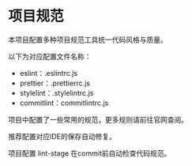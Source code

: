 # 项目规范

本项目配置多种项目规范工具统一代码风格与质量。

以下为对应配置文件名称：
- eslint：.eslintrc.js
- prettier：.prettierrc.js
- stylelint：.stylelintrc.js
- commitlint：commitlintrc.js

项目中配置了一些常用的规范，更多规则请前往官网查阅。

推荐配置对应IDE的保存自动修复。

项目配置 lint-stage 在commit前自动检查代码规范。
